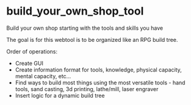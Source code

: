 # build_your_own_shop_tool
Build your own shop starting with the tools and skills you have

The goal is for this webtool is to be organized like an RPG build tree.


Order of operations:
- Create GUI
- Create information format for tools, knowledge, physical capacity, mental capacity, etc...
- Find ways to build most things using the most versatile tools - hand tools, sand casting, 3d printing, lathe/mill, laser engraver
- Insert logic for a dynamic build tree

  
